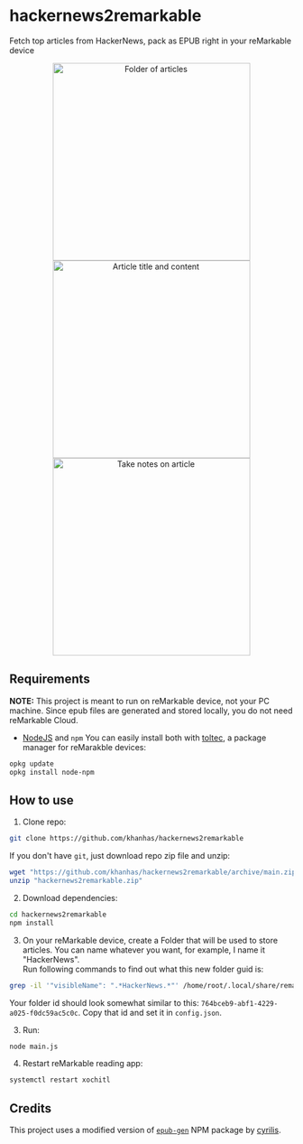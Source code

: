 # hackernews2remarkable
Fetch top articles from HackerNews, pack as EPUB right in your reMarkable device

<p align="center">
  <img src="https://i.imgur.com/lK0AlqI.png" width="350" title="Folder of articles">
  <img src="https://i.imgur.com/UBt2rPI.png" width="350" title="Article title and content">
  <img src="https://i.imgur.com/caONUHZ.png" width="350" title="Take notes on article">
</p>

## Requirements
**NOTE:** This project is meant to run on reMarkable device, not your PC machine. Since epub files are generated and stored locally, you do not need reMarkable Cloud.

- [NodeJS](https://nodejs.org/) and `npm`
You can easily install both with [toltec](https://github.com/toltec-dev/toltec/), a package manager for reMarakble devices:
```bash
opkg update
opkg install node-npm
```

## How to use
1. Clone repo:
```bash
git clone https://github.com/khanhas/hackernews2remarkable
```

If you don't have `git`, just download repo zip file and unzip:
```bash
wget "https://github.com/khanhas/hackernews2remarkable/archive/main.zip" -O "hackernews2remarkable.zip"
unzip "hackernews2remarkable.zip"
```

2. Download dependencies:
```bash
cd hackernews2remarkable
npm install
```

3. On your reMarkable device, create a Folder that will be used to store articles. You can name whatever you want, for example, I name it "HackerNews".  
Run following commands to find out what this new folder guid is:
```bash
grep -il '"visibleName": ".*HackerNews.*"' /home/root/.local/share/remarkable/xochitl/*.metadata
```
Your folder id should look somewhat similar to this: `764bceb9-abf1-4229-a025-f0dc59ac5c0c`. Copy that id and set it in `config.json`.

3. Run:
```bash
node main.js
```

4. Restart reMarkable reading app:
```bash
systemctl restart xochitl
```

## Credits
This project uses a modified version of [`epub-gen`](https://www.npmjs.com/package/epub-gen) NPM package by [cyrilis](https://github.com/cyrilis).
